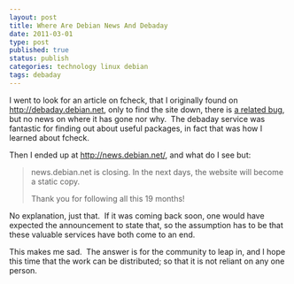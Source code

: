 ```yaml
--- 
layout: post 
title: Where Are Debian News And Debaday
date: 2011-03-01
type: post 
published: true 
status: publish
categories: technology linux debian
tags: debaday
---
```


I went to look for an article on fcheck, that I originally found on
<http://debaday.debian.net>, only to find the site down, there is 
[a related bug](http://bugs.debian.org/cgi-bin/bugreport.cgi?bug=543343 "Debian Bug 543343"),
but no news on where it has gone nor why.  The debaday service was
fantastic for finding out about useful packages, in fact that was how I
learned about fcheck.

Then I ended up at <http://news.debian.net/>, and what do I see but:

<!--more-->

> news.debian.net is closing. In the next days, the website will become
> a static copy.
>
> Thank you for following all this 19 months!

No explanation, just that.  If it was coming back soon, one would have
expected the announcement to state that, so the assumption has to be
that these valuable services have both come to an end.

This makes me sad.  The answer is for the community to leap in, and I
hope this time that the work can be distributed; so that it is not
reliant on any one person.

